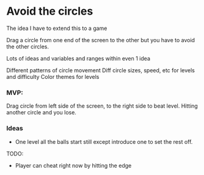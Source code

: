 # Avoid the circles

The idea I have to extend this to a game

Drag a circle from one end of the screen to the other but you have to avoid the other circles.

Lots of ideas and variables and ranges within even 1 idea

Different patterns of circle movement
Diff circle sizes, speed, etc for levels and difficulty
Color themes for levels

### MVP:

Drag circle from left side of the screen, to the right side to beat level.
Hitting another circle and you lose.

### Ideas

- One level all the balls start still except introduce one to set the rest off.

TODO:

- Player can cheat right now by hitting the edge
